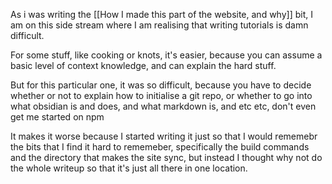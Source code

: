 As i was writing the [[How I made this part of the website, and why]] bit, I am on this side stream where I am realising that writing tutorials is damn difficult. 

For some stuff, like cooking or knots, it's easier, because you can assume a basic level of context knowledge, and can explain the hard stuff. 

But for this particular one, it was so difficult, because you have to decide whether or not to explain how to initialise a git repo, or whether to go into what obsidian is and does, and what markdown is, and etc etc, don't even get me started on npm

It makes it worse because I started writing it just so that I would rememebr the bits that I find it hard to rememeber, specifically the build commands and the directory that makes the site sync, but instead I thought why not do the whole writeup so that it's just all there in one location. 